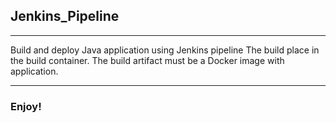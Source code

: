 ## Jenkins_Pipeline
***
Build and deploy Java application using Jenkins pipeline
The build place in the build container. 
The build artifact must be a Docker image with application.
***
### Enjoy!
